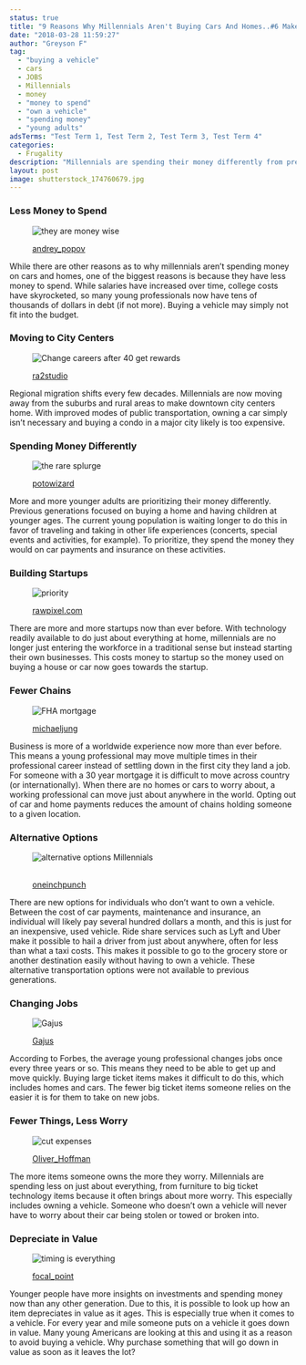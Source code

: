 ```yaml
---
status: true
title: "9 Reasons Why Millennials Aren't Buying Cars And Homes..#6 Makes Perfect Sense!"
date: "2018-03-28 11:59:27"
author: "Greyson F"
tag:
  - "buying a vehicle"
  - cars
  - JOBS
  - Millennials
  - money
  - "money to spend"
  - "own a vehicle"
  - "spending money"
  - "young adults"
adsTerms: "Test Term 1, Test Term 2, Test Term 3, Test Term 4"
categories:
  - Frugality
description: "Millennials are spending their money differently from previous generations. This includes not spending on cars or homes. Here are 9 reasons why."
layout: post
image: shutterstock_174760679.jpg
---
```


### Less Money to Spend

<figure aria-describedby="caption-attachment-4308" class="wp-caption alignnone" id="attachment_4308" style="width: 700px">

![they are money wise](/posts/shutterstock_224295640.jpg)<figcaption class="wp-caption-text" id="caption-attachment-4308">[andrey_popov](https://www.shutterstock.com/pic-224295640/stock-photo-piggybank-looking-at-calculator-isolated-on-white.html)

</figcaption></figure>

While there are other reasons as to why millennials aren’t spending money on cars and homes, one of the biggest reasons is because they have less money to spend. While salaries have increased over time, college costs have skyrocketed, so many young professionals now have tens of thousands of dollars in debt (if not more). Buying a vehicle may simply not fit into the budget.

### Moving to City Centers

<figure aria-describedby="caption-attachment-4404" class="wp-caption alignnone" id="attachment_4404" style="width: 700px">

![Change careers after 40 get rewards](/posts/shutterstock_308851766.jpg)<figcaption class="wp-caption-text" id="caption-attachment-4404">[ra2studio](https://www.shutterstock.com/image-photo/business-woman-on-road-heading-toward-308851766)</figcaption></figure>

Regional migration shifts every few decades. Millennials are now moving away from the suburbs and rural areas to make downtown city centers home. With improved modes of public transportation, owning a car simply isn’t necessary and buying a condo in a major city likely is too expensive.

### Spending Money Differently

<figure aria-describedby="caption-attachment-4225" class="wp-caption alignnone" id="attachment_4225" style="width: 700px">

![the rare splurge](/posts/shutterstock_249702325.jpg)<figcaption class="wp-caption-text" id="caption-attachment-4225">[potowizard](https://www.shutterstock.com/pic-249702325/stock-photo-travel-the-world-monument-concept.html)</figcaption></figure>

More and more younger adults are prioritizing their money differently. Previous generations focused on buying a home and having children at younger ages. The current young population is waiting longer to do this in favor of traveling and taking in other life experiences (concerts, special events and activities, for example). To prioritize, they spend the money they would on car payments and insurance on these activities.

### Building Startups

<figure aria-describedby="caption-attachment-4245" class="wp-caption alignnone" id="attachment_4245" style="width: 700px">

![priority](/posts/shutterstock_427091116.jpg)<figcaption class="wp-caption-text" id="caption-attachment-4245">[rawpixel.com](https://www.shutterstock.com/pic-427091116/stock-photo-prioritize-emphasize-efficiency-important-task-concept.html)</figcaption></figure>

There are more and more startups now than ever before. With technology readily available to do just about everything at home, millennials are no longer just entering the workforce in a traditional sense but instead starting their own businesses. This costs money to startup so the money used on buying a house or car now goes towards the startup.

### Fewer Chains

<figure aria-describedby="caption-attachment-4093" class="wp-caption alignnone" id="attachment_4093" style="width: 700px">

![FHA mortgage](/posts/shutterstock_319421696.jpg)<figcaption class="wp-caption-text" id="caption-attachment-4093">[michaeljung](https://www.shutterstock.com/pic-319421696/stock-photo-portrait-of-happy-couple-sitting-in-new-house.html)

</figcaption></figure>

Business is more of a worldwide experience now more than ever before. This means a young professional may move multiple times in their professional career instead of settling down in the first city they land a job. For someone with a 30 year mortgage it is difficult to move across country (or internationally). When there are no homes or cars to worry about, a working professional can move just about anywhere in the world. Opting out of car and home payments reduces the amount of chains holding someone to a given location.

### Alternative Options

<figure aria-describedby="caption-attachment-4038" class="wp-caption alignnone" id="attachment_4038" style="width: 700px">

![alternative options Millennials](/posts/shutterstock_223938919.jpg)<figcaption class="wp-caption-text" id="caption-attachment-4038">  
[oneinchpunch](https://www.shutterstock.com/image-photo/car-sales-one-person-sells-gives-223938919)</figcaption></figure>

There are new options for individuals who don’t want to own a vehicle. Between the cost of car payments, maintenance and insurance, an individual will likely pay several hundred dollars a month, and this is just for an inexpensive, used vehicle. Ride share services such as Lyft and Uber make it possible to hail a driver from just about anywhere, often for less than what a taxi costs. This makes it possible to go to the grocery store or another destination easily without having to own a vehicle. These alternative transportation options were not available to previous generations.

### Changing Jobs

<figure aria-describedby="caption-attachment-4407" class="wp-caption alignnone" id="attachment_4407" style="width: 700px">

![Gajus](/posts/shutterstock_263748254.jpg)<figcaption class="wp-caption-text" id="caption-attachment-4407">[Gajus](https://www.shutterstock.com/image-photo/close-businessman-business-suit-showing-small-263748254)</figcaption></figure>

According to Forbes, the average young professional changes jobs once every three years or so. This means they need to be able to get up and move quickly. Buying large ticket items makes it difficult to do this, which includes homes and cars. The fewer big ticket items someone relies on the easier it is for them to take on new jobs.

### Fewer Things, Less Worry

<figure aria-describedby="caption-attachment-4303" class="wp-caption alignnone" id="attachment_4303" style="width: 700px">

![cut expenses](/posts/shutterstock_77378869.jpg)<figcaption class="wp-caption-text" id="caption-attachment-4303">[Oliver_Hoffman](https://www.shutterstock.com/pic-77378869/stock-photo-hand-with-scissors-cutting-into-label-signed-expenses.html)</figcaption></figure>

The more items someone owns the more they worry. Millennials are spending less on just about everything, from furniture to big ticket technology items because it often brings about more worry. This especially includes owning a vehicle. Someone who doesn’t own a vehicle will never have to worry about their car being stolen or towed or broken into.

### Depreciate in Value

<figure aria-describedby="caption-attachment-4356" class="wp-caption alignnone" id="attachment_4356" style="width: 700px">

![timing is everything](/posts/shutterstock_102373678-e1484005051641.jpg)<figcaption class="wp-caption-text" id="caption-attachment-4356">[focal_point](https://www.shutterstock.com/pic-102373678/stock-photo-balancing-time-and-money.html)</figcaption></figure>

Younger people have more insights on investments and spending money now than any other generation. Due to this, it is possible to look up how an item depreciates in value as it ages. This is especially true when it comes to a vehicle. For every year and mile someone puts on a vehicle it goes down in value. Many young Americans are looking at this and using it as a reason to avoid buying a vehicle. Why purchase something that will go down in value as soon as it leaves the lot?
